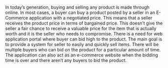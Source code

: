 In today’s generation, buying and selling any product is made through online. In most cases, a
buyer can buy a product posted by a seller in an E-Commerce application with a negotiated price.
This means that a seller receives the product price in terms of bargained price. This doesn’t give
the seller a fair chance to receive a valuable price for the item that is actually worth and it is the
seller who needs to compromise. There is a need for web application portal where buyer can bid
high to the product. The main goal is to provide a system for seller to easily and quickly sell items.
There will be multiple buyers who can bid on the product for a particular amount of time. The
application can also act as an e-commerce website when the bidding time is over and there aren’t
any buyers to bid the product.

